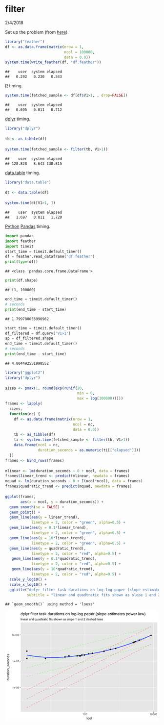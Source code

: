 filter
================
2/4/2018

Set up the problem (from [here](https://github.com/tidyverse/dplyr/issues/3335)).

``` r
library("feather")
df <- as.data.frame(matrix(nrow = 1, 
                           ncol = 100000,
                           data = 0.0))
system.time(write_feather(df, "df.feather"))
```

    ##    user  system elapsed 
    ##   0.292   0.230   0.543

[R](https://www.r-project.org) timing.

``` r
system.time(fetched_sample <- df[df$V1>1, , drop=FALSE])
```

    ##    user  system elapsed 
    ##   0.695   0.011   0.712

[dplyr](https://CRAN.R-project.org/package=dplyr) timing.

``` r
library("dplyr")

tb <- as_tibble(df)

system.time(fetched_sample <- filter(tb, V1>1))
```

    ##    user  system elapsed 
    ## 128.828   8.643 138.815

[data.table](https://CRAN.R-project.org/package=data.table) timing.

``` r
library("data.table")

dt <- data.table(df)

system.time(dt[V1>1, ])
```

    ##    user  system elapsed 
    ##   1.697   0.011   1.720

[Python](https://www.python.org) [Pandas](https://pandas.pydata.org) timing.

``` python
import pandas
import feather
import timeit
start_time = timeit.default_timer()
df = feather.read_dataframe('df.feather')
print(type(df))
```

    ## <class 'pandas.core.frame.DataFrame'>

``` python
print(df.shape)
```

    ## (1, 100000)

``` python
end_time = timeit.default_timer()
# seconds
print(end_time - start_time)
```

    ## 1.799780055996962

``` python
start_time = timeit.default_timer()
df_filtered = df.query('V1>1')
sp = df_filtered.shape
end_time = timeit.default_timer()
# seconds
print(end_time - start_time)
```

    ## 4.004492551990552

``` r
library("ggplot2")
library("dplyr")

sizes <- pmax(1, round(exp(runif(20, 
                                 min = 0,
                                 max = log(100000)))))
frames <- lapply(
  sizes,
  function(nc) {
    df <- as.data.frame(matrix(nrow = 1, 
                               ncol = nc,
                               data = 0.0))
    tb <- as_tibble(df)
    ti <- system.time(fetched_sample <- filter(tb, V1>1))
    data.frame(ncol = nc, 
               duration_seconds = as.numeric(ti[["elapsed"]]))
  })
frames <- bind_rows(frames)

mlinear <- lm(duration_seconds ~ 0 + ncol, data = frames)
frames$linear_trend <- predict(mlinear, newdata = frames)
mquad <- lm(duration_seconds ~ 0 + I(ncol*ncol), data = frames)
frames$quadratic_trend <- predict(mquad, newdata = frames)

ggplot(frames, 
       aes(x = ncol, y = duration_seconds)) + 
  geom_smooth(se = FALSE) +
  geom_point() + 
  geom_line(aes(y = linear_trend),
            linetype = 2, color = "green", alpha=0.5) +
  geom_line(aes(y = 0.1*linear_trend),
            linetype = 2, color = "green", alpha=0.5) +
  geom_line(aes(y = 10*linear_trend),
            linetype = 2, color = "green", alpha=0.5) +
  geom_line(aes(y = quadratic_trend),
            linetype = 2, color = "red", alpha=0.5) +
   geom_line(aes(y = 0.1*quadratic_trend),
            linetype = 2, color = "red", alpha=0.5) +
   geom_line(aes(y = 10*quadratic_trend),
            linetype = 2, color = "red", alpha=0.5) +
  scale_y_log10() +
  scale_x_log10() + 
  ggtitle("dplyr filter task durations on log-log paper (slope estimates power law)",
          subtitle = "linear and quadtratic fits shown as slope 1 and 2 dashed lines")
```

    ## `geom_smooth()` using method = 'loess'

![](filter_files/figure-markdown_github/shape-1.png)

